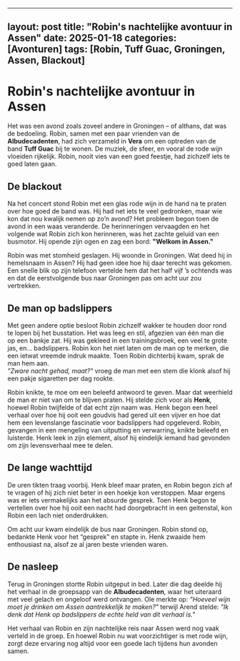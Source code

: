 
---
layout: post
title: "Robin's nachtelijke avontuur in Assen"
date: 2025-01-18
categories: [Avonturen]
tags: [Robin, Tuff Guac, Groningen, Assen, Blackout]
---

# Robin's nachtelijke avontuur in Assen

Het was een avond zoals zoveel andere in Groningen – of althans, dat was de bedoeling. Robin, samen met een paar vrienden van de **Albudecadenten**, had zich verzameld in **Vera** om een optreden van de band **Tuff Guac** bij te wonen. De muziek, de sfeer, en vooral de rode wijn vloeiden rijkelijk. Robin, nooit vies van een goed feestje, had zichzelf iets te goed laten gaan.

## De blackout
Na het concert stond Robin met een glas rode wijn in de hand na te praten over hoe goed de band was. Hij had net iets te veel gedronken, maar wie kon dat nou kwalijk nemen op zo’n avond? Het probleem begon toen de avond in een waas veranderde. De herinneringen vervaagden en het volgende wat Robin zich kon herinneren, was het zachte geluid van een busmotor. Hij opende zijn ogen en zag een bord: **"Welkom in Assen."**

Robin was met stomheid geslagen. Hij woonde in Groningen. Wat deed hij in hemelsnaam in Assen? Hij had geen idee hoe hij daar terecht was gekomen. Een snelle blik op zijn telefoon vertelde hem dat het half vijf ’s ochtends was en dat de eerstvolgende bus naar Groningen pas om acht uur zou vertrekken.

## De man op badslippers
Met geen andere optie besloot Robin zichzelf wakker te houden door rond te lopen bij het busstation. Het was leeg en stil, afgezien van één man die op een bankje zat. Hij was gekleed in een trainingsbroek, een veel te grote jas, en... badslippers. Robin kon het niet laten om de man op te merken, die een ietwat vreemde indruk maakte. Toen Robin dichterbij kwam, sprak de man hem aan.  
*"Zware nacht gehad, maat?"* vroeg de man met een stem die klonk alsof hij een pakje sigaretten per dag rookte.  

Robin knikte, te moe om een beleefd antwoord te geven. Maar dat weerhield de man er niet van om te blijven praten. Hij stelde zich voor als **Henk**, hoewel Robin twijfelde of dat echt zijn naam was. Henk begon een heel verhaal over hoe hij ooit een goudvis had gered uit een vijver en hoe dat hem een levenslange fascinatie voor badslippers had opgeleverd. Robin, gevangen in een mengeling van uitputting en verwarring, knikte beleefd en luisterde. Henk leek in zijn element, alsof hij eindelijk iemand had gevonden om zijn levensverhaal mee te delen.

## De lange wachttijd
De uren tikten traag voorbij. Henk bleef maar praten, en Robin begon zich af te vragen of hij zich niet beter in een hoekje kon verstoppen. Maar ergens was er iets vermakelijks aan het absurde gesprek. Toen Henk begon te vertellen over hoe hij ooit een nacht had doorgebracht in een geitenstal, kon Robin een lach niet onderdrukken.

Om acht uur kwam eindelijk de bus naar Groningen. Robin stond op, bedankte Henk voor het “gesprek” en stapte in. Henk zwaaide hem enthousiast na, alsof ze al jaren beste vrienden waren.

## De nasleep
Terug in Groningen stortte Robin uitgeput in bed. Later die dag deelde hij het verhaal in de groepsapp van de **Albudecadenten**, waar het uiteraard met veel gelach en ongeloof werd ontvangen. Ole merkte op: *"Hoeveel wijn moet je drinken om Assen aantrekkelijk te maken?"* terwijl Arend stelde: *"Ik denk dat Henk op badslippers de echte held van dit verhaal is."*

Het verhaal van Robin en zijn nachtelijke reis naar Assen werd nog vaak verteld in de groep. En hoewel Robin nu wat voorzichtiger is met rode wijn, zorgt deze ervaring nog altijd voor een goede lach tijdens hun avonden samen.
